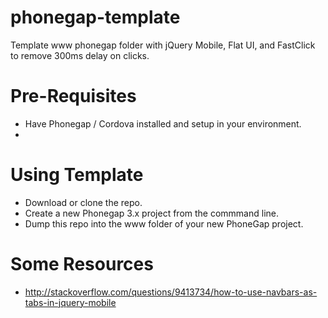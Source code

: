 phonegap-template
=================

Template www phonegap folder with jQuery Mobile, Flat UI, and FastClick to remove 300ms delay on clicks.

Pre-Requisites
=============

* Have Phonegap / Cordova installed and setup in your environment.
*

Using Template
==============

* Download or clone the repo.
* Create a new Phonegap 3.x project from the commmand line.
* Dump this repo into the www folder of your new PhoneGap project.

Some Resources
==============
* http://stackoverflow.com/questions/9413734/how-to-use-navbars-as-tabs-in-jquery-mobile
